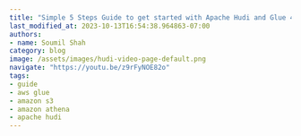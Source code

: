 ```yaml
---
title: "Simple 5 Steps Guide to get started with Apache Hudi and Glue 4.0 and query the data using Athena"
last_modified_at: 2023-10-13T16:54:38.964863-07:00
authors:
- name: Soumil Shah
category: blog
image: /assets/images/hudi-video-page-default.png
navigate: "https://youtu.be/z9rFyNOE82o"
tags:
- guide
- aws glue
- amazon s3
- amazon athena
- apache hudi
---
```

